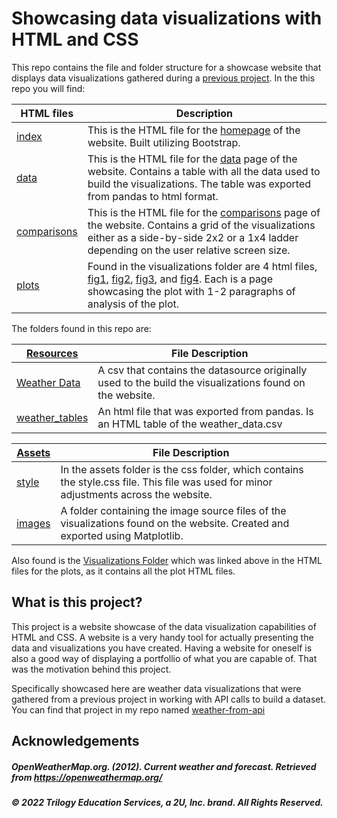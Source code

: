 # Showcasing data visualizations with HTML and CSS

This repo contains the file and folder structure for a showcase website that displays data visualizations gathered during a [previous project](https://github.com/Jacob-McM/weather-from-api). In the this repo you will find:

|HTML files|Description|
|----------|-----------|
|[index](index.html)|This is the HTML file for the [homepage](https://jacob-mcm.github.io/data-visualization-web-design/) of the website. Built utilizing Bootstrap.|
|[data](data.html)|This is the HTML file for the [data](https://jacob-mcm.github.io/data-visualization-web-design/data.html) page of the website. Contains a table with all the data used to build the visualizations. The table was exported from pandas to html format.|   
|[comparisons](comparisons.html)|This is the HTML file for the [comparisons](https://jacob-mcm.github.io/data-visualization-web-design/comparison.html) page of the website. Contains a grid of the visualizations either as a side-by-side 2x2 or a 1x4 ladder depending on the user relative screen size.
|[plots](/visualizations/)| Found in the visualizations folder are 4 html files, [fig1](https://jacob-mcm.github.io/data-visualization-web-design/visualizations/fig1.html), [fig2](https://jacob-mcm.github.io/data-visualization-web-design/visualizations/fig2.html), [fig3](https://jacob-mcm.github.io/data-visualization-web-design/visualizations/fig3.html), and [fig4](https://jacob-mcm.github.io/data-visualization-web-design/visualizations/fig4.html). Each is a page showcasing the plot with 1-2 paragraphs of analysis of the plot.|

The folders found in this repo are:

|[Resources](/Resources/)|File Description|
|-------------------------------|----------------|
|[Weather Data](weather_data.csv)|A csv that contains the datasource originally used to the build the visualizations found on the website.|
|[weather_tables](weather_table.html)|An html file that was exported from pandas. Is an HTML table of the weather_data.csv|

|[Assets](/assets/)|File Description|
|-------------------------|----------------|
|[style](style.css)| In the assets folder is the css folder, which contains the style.css file. This file was used for minor adjustments across the website.|
|[images](/assets/images/)| A folder containing the image source files of the visualizations found on the website. Created and exported using Matplotlib.|

Also found is the [Visualizations Folder](/visualizations/) which was linked above in the HTML files for the plots, as it contains all the plot HTML files.

## What is this project?

This project is a website showcase of the data visualization capabilities of HTML and CSS. A website is a very handy tool for actually presenting the data and visualizations you have created. Having a website for oneself is also a good way of displaying a portfollio of what you are capable of. That was the motivation behind this project. 

Specifically showcased here are weather data visualizations that were gathered from a previous project in working with API calls to build a dataset. You can find that project in my repo named [weather-from-api](https://github.com/Jacob-McM/weather-from-api)

## Acknowledgements

##### OpenWeatherMap.org. (2012). Сurrent weather and forecast. Retrieved from https://openweathermap.org/

##### © 2022 Trilogy Education Services, a 2U, Inc. brand. All Rights Reserved.
